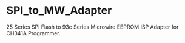 # SPI_to_MW_Adapter
25 Series SPI Flash to 93c Series Microwire EEPROM ISP Adapter for CH341A Programmer.
